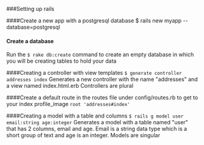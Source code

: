 ###Setting up rails

####Create a new app with a postgresql database
$ rails new myapp --database=postgresql

#### Create a database
Run the ```$ rake db:create``` command to create an empty database in which you will be creating tables to hold your data

####Creating a controller with view templates
```$ generate controller addresses index```
Generates a new controller with the name "addresses" and a view named index.html.erb
Controllers are plural

####Create a default route in the routes file under config/routes.rb to get to your index profile_image
```root 'addresses#index'```


####Creating a model with a table and columns
```$ rails g model user email:string age:integer```
Generates a model with a table named "user" that has 2 columns, email and age. Email is a string data type which is a short group of text and age is an integer.
Models are singular
